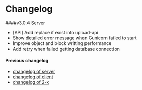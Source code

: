 # Changelog

####v3.0.4 Server

 - [API] Add replace if exist into upload-api
 - Show detailed error message when Gunicorn failed to start
 - Improve object and block writting performance
 - Add retry when failed getting database connection

#### Previous changelog

- [changelog of server](http://seacloud.cc/group/3/wiki/server-changelog/)
- [changelog of client](http://seacloud.cc/group/3/wiki/client-changelog/)
- [changelog of 2-x](https://seacloud.cc/group/3/wiki/server-changelog-%28freeplant@gmail.com-2014-01-07-08-29-55%29/)
